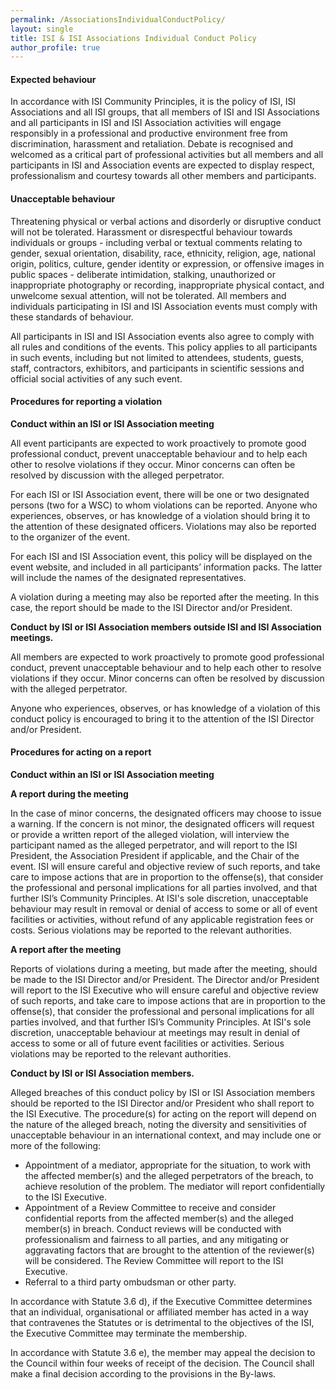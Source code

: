 ```yaml
---
permalink: /AssociationsIndividualConductPolicy/
layout: single
title: ISI & ISI Associations Individual Conduct Policy
author_profile: true
---
```



#### **Expected behaviour**

In accordance with ISI Community Principles, it is the policy of ISI, ISI Associations and all ISI groups, that all members of ISI and ISI Associations and all participants in ISI and ISI Association activities will engage responsibly in a professional and productive environment free from discrimination, harassment and retaliation. Debate is recognised and welcomed as a critical part of professional activities but all members and all participants in ISI and Association events are expected to display respect, professionalism and courtesy towards all other members and participants.

#### **Unacceptable behaviour**

Threatening physical or verbal actions and disorderly or disruptive conduct will not be tolerated. Harassment or disrespectful behaviour towards individuals or groups - including verbal or textual comments relating to gender, sexual orientation, disability, race, ethnicity, religion, age, national origin, politics, culture, gender identity or expression, or offensive images in public spaces - deliberate intimidation, stalking, unauthorized or inappropriate photography or recording, inappropriate physical contact, and unwelcome sexual attention, will not be tolerated. All members and individuals participating in ISI and ISI Association events must comply with these standards of behaviour.

All participants in ISI and ISI Association events also agree to comply with all rules and conditions of the events. This policy applies to all participants in such events, including but not limited to attendees, students, guests, staff, contractors, exhibitors, and participants in scientific sessions and official social activities of any such event.

#### **Procedures for reporting a violation**

**Conduct within an ISI or ISI Association meeting**

All event participants are expected to work proactively to promote good professional conduct, prevent unacceptable behaviour and to help each other to resolve violations if they occur. Minor concerns can often be resolved by discussion with the alleged perpetrator.

For each ISI or ISI Association event, there will be one or two designated persons (two for a WSC) to whom violations can be reported. Anyone who experiences, observes, or has knowledge of a violation should bring it to the attention of these designated officers. Violations may also be reported to the organizer of the event.

For each ISI and ISI Association event, this policy will be displayed on the event website, and included in all participants’ information packs. The latter will include the names of the designated representatives.

A violation during a meeting may also be reported after the meeting. In this case, the report should be made to the ISI Director and/or President.

**Conduct by ISI or ISI Association members outside ISI and ISI Association meetings.**

All members are expected to work proactively to promote good professional conduct, prevent unacceptable behaviour and to help each other to resolve violations if they occur. Minor concerns can often be resolved by discussion with the alleged perpetrator.

Anyone who experiences, observes, or has knowledge of a violation of this conduct policy is encouraged to bring it to the attention of the ISI Director and/or President.

#### **Procedures for acting on a report**

**Conduct within an ISI or ISI Association meeting**

**A report during the meeting**

In the case of minor concerns, the designated officers may choose to issue a warning. If the concern is not minor, the designated officers will request or provide a written report of the alleged violation, will interview the participant named as the alleged perpetrator, and will report to the ISI President, the Association President if applicable, and the Chair of the event. ISI will ensure careful and objective review of such reports, and take care to impose actions that are in proportion to the offense(s), that consider the professional and personal implications for all parties involved, and that further ISI’s Community Principles. At ISI's sole discretion, unacceptable behaviour may result in removal or denial of access to some or all of event facilities or activities, without refund of any applicable registration fees or costs. Serious violations may be reported to the relevant authorities.

**A report after the meeting**

Reports of violations during a meeting, but made after the meeting, should be made to the ISI Director and/or President. The Director and/or President will report to the ISI Executive who will ensure careful and objective review of such reports, and take care to impose actions that are in proportion to the offense(s), that consider the professional and personal implications for all parties involved, and that further ISI’s Community Principles. At ISI's sole discretion, unacceptable behaviour at meetings may result in denial of access to some or all of future event facilities or activities. Serious violations may be reported to the relevant authorities.

**Conduct by ISI or ISI Association members.**

Alleged breaches of this conduct policy by ISI or ISI Association members should be reported to the ISI Director and/or President who shall report to the ISI Executive. The procedure(s) for acting on the report will depend on the nature of the alleged breach, noting the diversity and sensitivities of unacceptable behaviour in an international context, and may include one or more of the following:

-   Appointment of a mediator, appropriate for the situation, to work with the affected member(s) and the alleged perpetrators of the breach, to achieve resolution of the problem. The mediator will report confidentially to the ISI Executive.
-   Appointment of a Review Committee to receive and consider confidential reports from the affected member(s) and the alleged member(s) in breach. Conduct reviews will be conducted with professionalism and fairness to all parties, and any mitigating or aggravating factors that are brought to the attention of the reviewer(s) will be considered. The Review Committee will report to the ISI Executive.
-   Referral to a third party ombudsman or other party.

In accordance with Statute 3.6 d), if the Executive Committee determines that an individual, organisational or affiliated member has acted in a way that contravenes the Statutes or is detrimental to the objectives of the ISI, the Executive Committee may terminate the membership.

In accordance with Statute 3.6 e), the member may appeal the decision to the Council within four weeks of receipt of the decision. The Council shall make a final decision according to the provisions in the By-laws.
